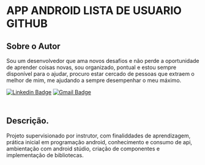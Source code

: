# APP ANDROID LISTA DE USUARIO GITHUB

## Sobre o Autor
Sou um desenvolvedor que ama novos desafios e não perde a oportunidade de aprender coisas novas, sou organizado, pontual e estou sempre disponível para o ajudar, procuro estar cercado de pessoas que extraem o melhor de mim, me ajudando a sempre desempenhar o meu máximo.

[![Linkedin Badge](https://img.shields.io/badge/-Fabio_Neres-blue?style=flat-square&logo=Linkedin&logoColor=white&link=https://www.linkedin.com/in/fabioneresdejesus/)](https://www.linkedin.com/in/fabioneresdejesus/)  [![Gmail Badge](https://img.shields.io/badge/-neresfjcomunic@gmail.com-c14438?style=flat-square&logo=Gmail&logoColor=white&link=mailto:neresfjcomunic@gmail.com)](mailto:neresfjcomunic@gmail.com)

## <br />Descrição.
Projeto supervisionado por instrutor, com finaliddades de aprendizagem, prática inicial em programação android, conhecimento e consumo de api, ambientação com android stúdio, criação de componentes e implementação de bibliotecas. 
